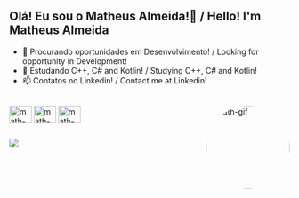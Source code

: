 ## Olá! Eu sou o Matheus Almeida!👋 / Hello! I'm Matheus Almeida

- 🔭 Procurando oportunidades em Desenvolvimento! / Looking for opportunity in Development!
- 🌱 Estudando C++, C# and Kotlin! / Studying C++, C# and Kotlin!
- 📫 Contatos no Linkedin! / Contact me at Linkedin! 

<div style="display: inline_block"><br>
  <img align="center" alt="math-kotlin" height="30" width="40" <img src="https://cdn.jsdelivr.net/gh/devicons/devicon/icons/kotlin/kotlin-original.svg" />
  <img align="center" alt="math-csharp" height="30" width="40" <img src="https://cdn.jsdelivr.net/gh/devicons/devicon/icons/csharp/csharp-original.svg" />
  <img align="center" alt="math-cplusplus" height="30" width="40" <img src="https://cdn.jsdelivr.net/gh/devicons/devicon/icons/cplusplus/cplusplus-original.svg" />
   <img align="right" alt="math-gif" height="150" style="border-radius:90px;" src="https://cdn.discordapp.com/attachments/963127371286868050/1072925356287328316/ezgif.com-gif-maker.gif">
</div>

##

<div
  <a href="https://www.linkedin.com/in/matheus-almeida-362a67213" target="_blank"><img src="https://img.shields.io/badge/LinkedIn-0077B5?style=for-the-badge&logo=linkedin&logoColor=white" target="_blank"></a> 
  
</div>

##
